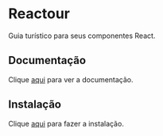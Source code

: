 # Reactour

Guia turístico para seus componentes React.

## Documentação

Clique [aqui](https://github.com/elrumordelaluz/reactour) para ver a documentação.

## Instalação

Clique [aqui](https://www.npmjs.com/package/reactour) para fazer a instalação.

